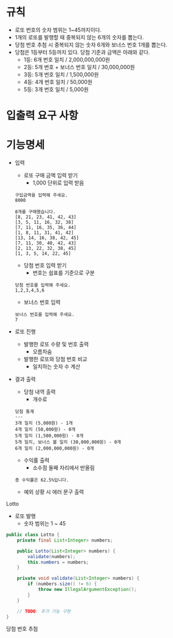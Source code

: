
# 규칙
- 로또 번호의 숫자 범위는 1~45까지이다.
- 1개의 로또를 발행할 때 중복되지 않는 6개의 숫자를 뽑는다.
- 당첨 번호 추첨 시 중복되지 않는 숫자 6개와 보너스 번호 1개를 뽑는다.
- 당첨은 1등부터 5등까지 있다. 당첨 기준과 금액은 아래와 같다.
    - 1등: 6개 번호 일치 / 2,000,000,000원
    - 2등: 5개 번호 + 보너스 번호 일치 / 30,000,000원
    - 3등: 5개 번호 일치 / 1,500,000원
    - 4등: 4개 번호 일치 / 50,000원
    - 5등: 3개 번호 일치 / 5,000원

# 입출력 요구 사항

# 기능명세 
- 입력 
  - 로또 구매 금액 입력 받기 
    - 1,000 단위로 입력 받음
  ```
  구입금액을 입력해 주세요.
  8000
  
  8개를 구매했습니다.
  [8, 21, 23, 41, 42, 43]
  [3, 5, 11, 16, 32, 38]
  [7, 11, 16, 35, 36, 44]
  [1, 8, 11, 31, 41, 42]
  [13, 14, 16, 38, 42, 45]
  [7, 11, 30, 40, 42, 43]
  [2, 13, 22, 32, 38, 45]
  [1, 3, 5, 14, 22, 45]
  ```

  - 당첨 번호 입력 받기
    - 번호는 쉽표를 기준으로 구분
  ```
  당첨 번호를 입력해 주세요.
  1,2,3,4,5,6
  ```
  - 보너스 번호 입력
  ```
  보너스 번호를 입력해 주세요.
  7
  ```

- 로또 진행
  - 발행한 로또 수량 및 번호 출력
    - 오름차숨
  - 발행한 로또와 당첨 번호 비교
    - 일치하는 숫자 수 계산 

- 결과 출력
  - 당첨 내역 출력 
    - 개수로 
  ```
  당첨 통계
  ---
  3개 일치 (5,000원) - 1개
  4개 일치 (50,000원) - 0개
  5개 일치 (1,500,000원) - 0개
  5개 일치, 보너스 볼 일치 (30,000,000원) - 0개
  6개 일치 (2,000,000,000원) - 0개
  ```
  - 수익률 출력
    - 소수점 둘째 자리에서 반올림
  ```
  총 수익률은 62.5%입니다.
  ```
  - 예외 상황 시 에러 문구 출력 


Lotto 
- 로또 발행 
  - 숫자 범위는 1 ~ 45
```java
public class Lotto {
    private final List<Integer> numbers;

    public Lotto(List<Integer> numbers) {
        validate(numbers);
        this.numbers = numbers;
    }

    private void validate(List<Integer> numbers) {
        if (numbers.size() != 6) {
            throw new IllegalArgumentException();
        }
    }

    // TODO: 추가 기능 구현
}
```

당첨 번호 추첨 
